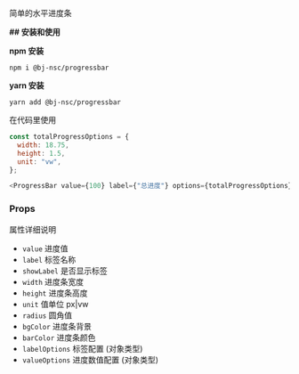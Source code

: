 简单的水平进度条

**## 安装和使用**

**npm 安装**

```
npm i @bj-nsc/progressbar
```

**yarn 安装**

```
yarn add @bj-nsc/progressbar
```

在代码里使用

```javascript
const totalProgressOptions = {
  width: 18.75,
  height: 1.5,
  unit: "vw",
};

<ProgressBar value={100} label={"总进度"} options={totalProgressOptions} />;
```

### Props

属性详细说明

- `value` 进度值
- `label` 标签名称
- `showLabel` 是否显示标签
- `width` 进度条宽度
- `height` 进度条高度
- `unit` 值单位 px|vw
- `radius` 圆角值
- `bgColor` 进度条背景
- `barColor` 进度条颜色
- `labelOptions` 标签配置 (对象类型)
- `valueOptions` 进度数值配置 (对象类型)
